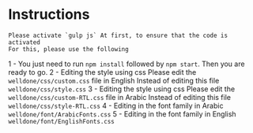 # Instructions
    Please activate `gulp js` At first, to ensure that the code is activated
    For this, please use the following
1 - You just need to run `npm install` followed by `npm start`. Then you are ready to go.
2 - Editing the style using css Please edit the `welldone/css/custom.css` file in English 
    Instead of editing this file `welldone/css/style.css`
3 - Editing the style using css Please edit the `welldone/css/custom-RTL.css` file in Arabic
    Instead of editing this file `welldone/css/style-RTL.css`
4 - Editing in the font family in Arabic `welldone/font/ArabicFonts.css`
5 - Editing in the font family in English `welldone/font/EnglishFonts.css` 

